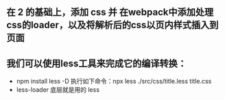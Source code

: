 ## 在 2 的基础上，添加 css 并 在webpack中添加处理css的loader，以及将解析后的css以页内样式插入到页面

## 我们可以使用less工具来完成它的编译转换：
* npm install less -D   执行如下命令：npx less ./src/css/title.less title.css
* less-loader 底层就是用的 less
